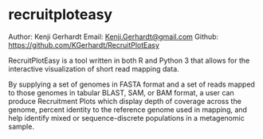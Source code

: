 # recruitploteasy

Author: Kenji Gerhardt
Email: Kenji.Gerhardt@gmail.com
Github: https://github.com/KGerhardt/RecruitPlotEasy


RecruitPlotEasy is a tool written in both R and Python 3 that allows for the interactive visualization of short read mapping data.

By supplying a set of genomes in FASTA format and a set of reads mapped to those genomes in tabular BLAST, SAM, or BAM format, a user
can produce Recruitment Plots which display depth of coverage across the genome, percent identity to the reference genome used in 
mapping, and help identify mixed or sequence-discrete populations in a metagenomic sample.


